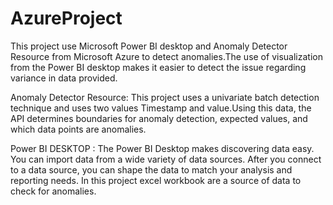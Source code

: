 # AzureProject

This project use Microsoft Power BI desktop and Anomaly Detector Resource from Microsoft Azure to detect anomalies.The use of visualization from the Power BI desktop makes it easier to detect the issue regarding variance in data provided.

Anomaly Detector Resource:
    This project uses a univariate batch detection technique and uses two values Timestamp and value.Using this data, the API determines boundaries for anomaly detection, expected values, and which data points are anomalies.
    
Power BI DESKTOP :
    The Power BI Desktop makes discovering data easy. You can import data from a wide variety of data sources. After you connect to a data source, you can shape the data to match your analysis and reporting needs.
    In this project excel workbook are a source of data to check for anomalies.
